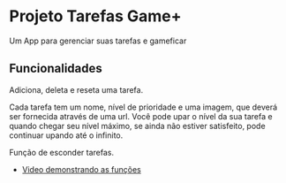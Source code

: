 # Projeto Tarefas Game+

Um App para gerenciar suas tarefas e gameficar 

## Funcionalidades

Adiciona, deleta e reseta uma tarefa.

Cada tarefa tem um nome, nível de prioridade e uma imagem, que deverá ser fornecida através de uma url.
Você pode upar o nível da sua tarefa e quando chegar seu nível máximo, se ainda não estiver satisfeito, pode continuar upando até o infinito.

Função de esconder tarefas.

- [Video demonstrando as funções](https://docs.flutter.dev/get-started/codelab)
